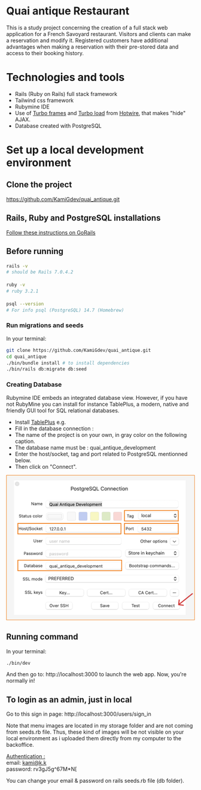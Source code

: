 
# Quai antique Restaurant
This is a study project concerning the creation of a full stack web application for a French Savoyard restaurant. Visitors and clients can make a reservation and modify it. Registered customers have additional advantages when making a reservation with their pre-stored data and access to their booking history.

# Technologies and tools

- Rails (Ruby on Rails) full stack framework
- Tailwind css framework
- Rubymine IDE
- Use of [Turbo frames](https://turbo.hotwired.dev/handbook/introduction) and [Turbo load](https://turbo.hotwired.dev/reference/events) from [Hotwire](https://hotwired.dev), that makes "hide" AJAX.
- Database created with PostgreSQL


# Set up a local development environment

## Clone the project

https://github.com/KamiGdev/quai_antique.git

## Rails, Ruby and PostgreSQL installations

[Follow these instructions on GoRails](https://gorails.com/setup/windows/10)

## Before running
```bash
rails -v 
# should be Rails 7.0.4.2

ruby -v
# ruby 3.2.1

psql --version
# For info psql (PostgreSQL) 14.7 (Homebrew)
```

### Run migrations and seeds
In your terminal:
```bash
git clone https://github.com/KamiGdev/quai_antique.git
cd quai_antique
./bin/bundle install # to install dependencies
./bin/rails db:migrate db:seed
```

### Creating Database

Rubymine IDE embeds an integrated database view. However, if you have not RubyMine you can install for instance TablePlus, a modern, native and friendly GUI tool for SQL relational databases.

- Install [TablePlus](https://tableplus.com) e.g.
- Fill in the database connection :
- The name of the project is on your own, in gray color on the following caption.
- The database name must be : quai_antique_development
- Enter the host/socket, tag and port related to PostgreSQL mentionned below.
- Then click on "Connect".

![Table plus connection caption](app/assets/images/tableplus_connection.png)


## Running command
In your terminal:
```bash 
./bin/dev 
```
And then go to: http://localhost:3000 to launch the web app.
Now, you're normally in!


## To login as an admin, just in local
Go to this sign in page:
http://localhost:3000/users/sign_in

Note that menu images are located in my storage folder and are not coming from seeds.rb file.
Thus, these kind of images will be not visible on your local environment as i uploaded them directly from my computer to the backoffice.

<u>Authentication :</u>   
email: kami@k.k   
password: rv3gJ5g^67M*N[    

You can change your email & password on rails seeds.rb file (db folder).



